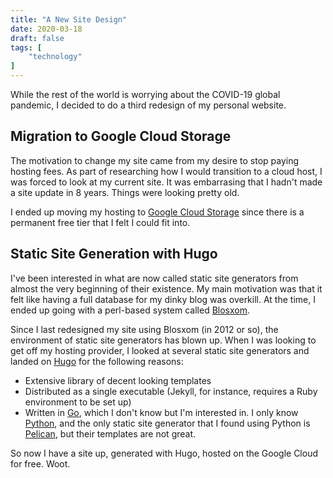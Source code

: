 ```yaml
---
title: "A New Site Design"
date: 2020-03-18
draft: false
tags: [
    "technology"
]
---
```

While the rest of the world is worrying about the COVID-19 global pandemic,
I decided to do a third redesign of my personal website.
<!--more-->

## Migration to Google Cloud Storage

The motivation to change my site came from my desire to stop paying hosting
fees.  As part of researching how I would transition to a cloud host, I was
forced to look at my current site.  It was embarrasing that I hadn't made a
site update in 8 years.  Things were looking pretty old.

I ended up moving my hosting to
[Google Cloud Storage](https://cloud.google.com/storage) since there is a
permanent free tier that I felt I could fit into.

## Static Site Generation with Hugo

I've been interested in what are now called static site generators from almost
the very beginning of their existence.  My main motivation was that it felt
like having a full database for my dinky blog was overkill.  At the time, I
ended up going with a perl-based system called [Blosxom](http://blosxom.sourceforge.net/).

Since I last redesigned my site using Blosxom (in 2012 or so), the environment
of static site generators has blown up.  When I was looking to get off my
hosting provider, I looked at several static site generators and landed on
[Hugo](https://gohugo.io/) for the following reasons:
  - Extensive library of decent looking templates
  - Distributed as a single executable (Jekyll, for instance, requires a Ruby
    environment to be set up)
  - Written in [Go](https://golang.org/), which I don't know but I'm interested
    in.  I only know [Python](https://www.python.org/), and the only static
    site generator that I found using Python is
    [Pelican](https://blog.getpelican.com/), but their templates are not great.

So now I have a site up, generated with Hugo, hosted on the Google Cloud for
free.  Woot.
